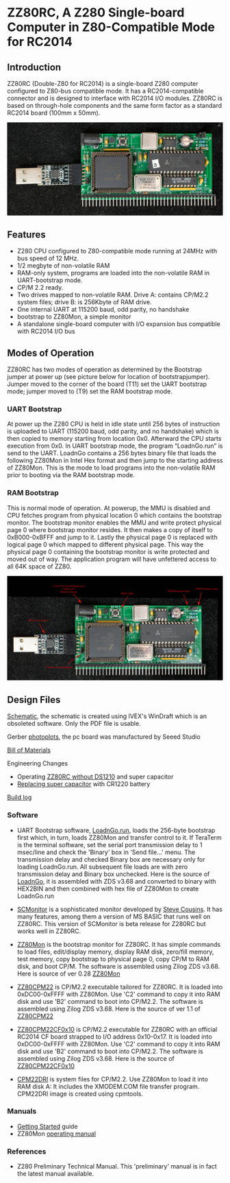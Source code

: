 # ZZ80RC, A Z280 Single-board Computer in Z80-Compatible Mode for RC2014
## Introduction

ZZ80RC (Double-Z80 for RC2014) is a single-board Z280 computer configured to Z80-bus compatible mode. It has a RC2014-compatible connector and is designed to interface with RC2014 I/O modules. ZZ80RC is based on through-hole components and the same form factor as a standard RC2014 board (100mm x 50mm).

![](ZZ80RC_main.jpeg)
## Features

* Z280 CPU configured to Z80-compatible mode running at 24MHz with bus speed of 12 MHz.
* 1/2 megbyte of non-volatile RAM
* RAM-only system, programs are loaded into the non-volatile RAM in UART-bootstrap mode.
* CP/M 2.2 ready.
* Two drives mapped to non-volatile RAM. Drive A: contains CP/M2.2 system files; drive B: is 256Kbyte of RAM drive.
* One internal UART at 115200 baud, odd parity, no handshake
* bootstrap to ZZ80Mon, a simple monitor
* A standalone single-board computer with I/O expansion bus compatible with RC2014 I/O bus

## Modes of Operation

ZZ80RC has two modes of operation as determined by the Bootstrap jumper at power up (see picture below for location of bootstrapjumper). Jumper moved to the corner of the board (T11) set the UART bootstrap mode; jumper moved to (T9) set the RAM bootstrap mode.
### UART Bootstrap

At power up the Z280 CPU is held in idle state until 256 bytes of instruction is uploaded to UART (115200 baud, odd parity, and no handshake) which is then copied to memory starting from location 0x0. Afterward the CPU starts execution from 0x0. In UART bootstrap mode, the program “LoadnGo.run” is send to the UART. LoadnGo contains a 256 bytes binary file that loads the following ZZ80Mon in Intel Hex format and then jump to the starting address of ZZ80Mon. This is the mode to load programs into the non-volatile RAM prior to booting via the RAM bootstrap mode.
### RAM Bootstrap

This is normal mode of operation. At powerup, the MMU is disabled and CPU fetches program from physical location 0 which contains the bootstrap monitor. The bootstrap monitor enables the MMU and write protect physical page 0 where bootstrap monitor resides. It then makes a copy of itself to 0xB000-0xBFFF and jump to it. Lastly the physical page 0 is replaced with logical page 0 which mapped to different physical page. This way the physical page 0 containing the bootstrap monitor is write protected and moved out of way. The application program will have unfettered access to all 64K space of ZZ80.

![](ZZ80RC_features.jpeg)
## Design Files

[Schematic](zz80rc_scm.pdf), the schematic is created using IVEX's WinDraft which is an obsoleted software. Only the PDF file is usable.

Gerber [photoplots](zz80rc_rev0.zip), the pc board was manufactured by Seeed Studio

[Bill of Materials](zz80rc_r0_bom.txt)

Engineering Changes
* Operating [ZZ80RC without DS1210](ZZ80RC_no_DS1210.md) and super capacitor
* [Replacing super capacitor](ZZ80RC_CR1220.md) with CR1220 battery

[Build log](Manuals/ZZ80RC_construction_log.md)
### Software

* UART Bootstrap software, [LoadnGo.run](SysSoftware/loadngo.run), loads the 256-byte bootstrap first which, in turn, loads ZZ80Mon and transfer control to it. If TeraTerm is the terminal software, set the serial port transmission delay to 1 msec/line and check the 'Binary' box in 'Send file…' menu. The transmission delay and checked Binary box are necessary only for loading LoadnGo.run. All subsequent file loads are with zero transmission delay and Binary box unchecked.  Here is the source of [LoadnGo](SysSoftware/LoadnGo.asm), it is assembled with ZDS v3.68 and converted to binary with HEX2BIN and then combined with hex file of ZZ80Mon to create LoadnGo.run

* [SCMonitor](SysSoftware/SCMonitor.hex) is a sophisticated monitor developed by [Steve Cousins](http://scc.me.uk/). It has many features, among them a version of MS BASIC that runs well on ZZ80RC. This version of SCMonitor is beta release for Z280RC but works well in ZZ80RC. 

* [ZZ80Mon](SysSoftware/ZZ80Mon.hex) is the bootstrap monitor for ZZ80RC. It has simple commands to load files, edit/display memory, display RAM disk, zero/fill memory, test memory, copy bootstrap to physical page 0, copy CP/M to RAM disk, and boot CP/M. The software is assembled using Zilog ZDS v3.68.  Here is source of ver 0.28 [ZZ80Mon](SysSoftware/ZZ80mon.asm)

* [ZZ80CPM22](SysSoftware/ZZ80CPM22.hex) is CP/M2.2 executable tailored for ZZ80RC. It is loaded into 0xDC00-0xFFFF with ZZ80Mon. Use 'C2' command to copy it into RAM disk and use 'B2' command to boot into CP/M2.2. The software is assembled using Zilog ZDS v3.68. Here is the source of ver 1.1 of [ZZ80CPM22](SysSoftware/ZZ80CPM22.asm)
* [ZZ80CPM22CF0x10](SysSoftware/cpm22allCF0x10.hex) is CP/M2.2 executable for ZZ80RC with an official RC2014 CF board strapped to I/O address 0x10-0x17.  It is loaded into 0xDC00-0xFFFF with ZZ80Mon. Use 'C2' command to copy it into RAM disk and use 'B2' command to boot into CP/M2.2. The software is assembled using Zilog ZDS v3.68. Here is the source of [ZZ80CPM22CF0x10](SysSoftware/CPM22allCF0x10.asm)

* [CPM22DRI](SysSoftware/CPM22DRI.HEX) is system files for CP/M2.2. Use ZZ80Mon to load it into RAM disk A: It includes the XMODEM.COM file transfer program. CPM22DRI image is created using cpmtools.
### Manuals

* [Getting Started](Manuals/GettingStartedGuide.md) guide
* ZZ80Mon [operating manual](Manuals/ZZ80Mon_manual.md)
### References

* Z280 Preliminary Technical Manual. This 'preliminary' manual is in fact the latest manual available.
